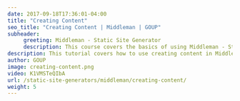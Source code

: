 ```yaml
---
date: 2017-09-18T17:36:01-04:00
title: "Creating Content"
seo_title: "Creating Content | Middleman | GOUP"
subheader:
     greeting: Middleman - Static Site Generator
     description: This course covers the basics of using Middleman - Static Site Generator. Work your way through the videos/articles and I'll teach you everything you need to know to create a professional and scalable website or blog!
description: This tutorial covers how to use creating content in Middleman -  Static Site Generator.
author: GOUP
image: creating-content.png
video: K1VMSTeQIbA
url: /static-site-generators/middleman/creating-content/
weight: 5
---
```

